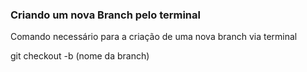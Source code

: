 ### Criando um nova Branch pelo terminal

Comando necessário para a criação de uma nova branch via terminal

git checkout -b (nome da branch)

